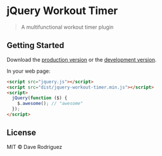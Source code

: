 # jQuery Workout Timer

> A multifunctional workout timer plugin


## Getting Started

Download the [production version][min] or the [development version][max].

[min]: https://raw.githubusercontent.com/hansoninc/jquery-jquery-workout-timer/master/dist/jquery.jquery-workout-timer.min.js
[max]: https://raw.githubusercontent.com/hansoninc/jquery-jquery-workout-timer/master/dist/jquery.jquery-workout-timer.js

In your web page:

```html
<script src="jquery.js"></script>
<script src="dist/jquery-workout-timer.min.js"></script>
<script>
  jQuery(function ($) {
    $.awesome(); // "awesome"
  });
</script>
```


## License

MIT © Dave Rodriguez
